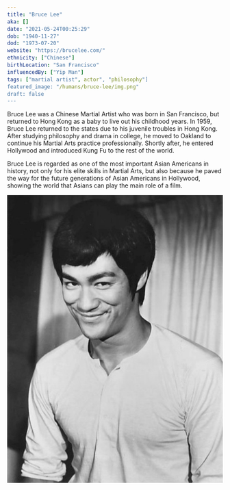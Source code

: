 ```yaml
---
title: "Bruce Lee"
aka: []
date: "2021-05-24T00:25:29"
dob: "1940-11-27"
dod: "1973-07-20"
website: "https://brucelee.com/"
ethnicity: ["Chinese"]
birthLocation: "San Francisco"
influencedBy: ["Yip Man"]
tags: ["martial artist", actor", "philosophy"]
featured_image: "/humans/bruce-lee/img.png"
draft: false
---
```


Bruce Lee was a Chinese Martial Artist who was born in San Francisco, but returned to Hong Kong as a baby to live out his childhood years. In 1959, Bruce Lee returned to the states due to his juvenile troubles in Hong Kong. After studying philosophy and drama in college, he moved to Oakland to continue his Martial Arts practice professionally. Shortly after, he entered Hollywood and introduced Kung Fu to the rest of the world.

Bruce Lee is regarded as one of the most important Asian Americans in history, not only for his elite skills in Martial Arts, but also because he paved the way for the future generations of Asian Americans in Hollywood, showing the world that Asians can play the main role of a film.

![Bruce Lee](./bruce-lee.jpeg)
